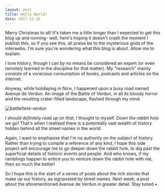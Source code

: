 ```yaml
---
layout: post
title: Hello World!
date: 2017-12-25
---
```


Merry Christmas to all! It's taken me a little longer than I expected to get this blog up and running- well, here's hoping it doesn't crash the moment I publish this, so if you see this, all praise be to the mysterious gods of the interwebs. I'm sure you're wondering what this blog is about. Allow me to explain.

I love history, though I can by no means be considered an expert (or even remotely learned in the discipline for that matter). My "research" mainly consists of a voracious consumption of books, podcasts and articles on the internet. 

Anyway, while holidaying in Nice, I happened upon a busy road named Avenue de Verdun. An image of the Battle of Verdun, in all its bloody horror and the resulting crater-filled landscape, flashed through my mind. 

![battlefield-verdun](https://upload.wikimedia.org/wikipedia/commons/f/ff/Battelfield_Verdun.JPG "Battlefield at Verdun") 

*I should definitely read up on that*, I thought to myself. *Down the rabbit hole we go!* That's when I realised there is a potentially vast wealth of history hidden behind all the street names in the world.

Again, I want to emphasise that I'm no authority on the subject of history. Rather than trying to compile a reference of any kind, I hope this side project will encourage me to go deeper down the rabbit hole, to dig past the superficial details of historic events and people. And who knows, if my ramblings happen to entice you to venture down the rabbit hole with me, then so much the better!

So I hope this is the start of a series of posts about the rich stories that make up our history, as signposted by street names. Next week, a post about the aforementioned Avenue de Verdun in greater detail. Stay tuned.▪
